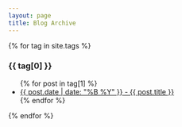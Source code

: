 ```yaml
---
layout: page
title: Blog Archive
---
```


{% for tag in site.tags %}
  <h3>{{ tag[0] }}</h3>
  <ul>
    {% for post in tag[1] %}
      <li><a href="/yours/{{ post.url }}">{{ post.date | date: "%B %Y" }} - {{ post.title }}</a></li>
    {% endfor %}
  </ul>
{% endfor %}